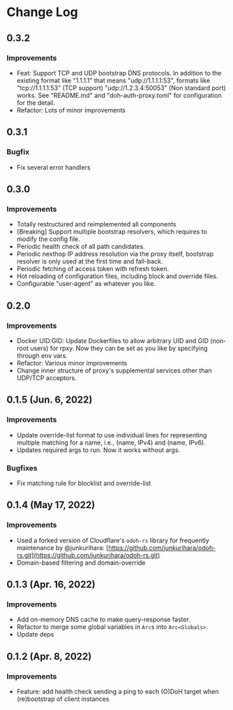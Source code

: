 # Change Log
<!--
## 1.x.x (unreleased)

### Improvements

-

### Bugfixes

-

You should also include the user name that made the change.
-->

## 0.3.2

### Improvements

- Feat: Support TCP and UDP bootstrap DNS protocols. In addition to the existing format like "1.1.1.1" that means "udp://1.1.1.1:53", formats like "tcp://1.1.1.1:53" (TCP support) "udp://1.2.3.4:50053" (Non standard port) works. See "README.md" and "doh-auth-proxy.toml" for configuration for the detail.
- Refactor: Lots of minor improvements

## 0.3.1

### Bugfix

- Fix several error handlers

## 0.3.0

### Improvements

- Totally restructured and reimplemented all components
- [Breaking] Support multiple bootstrap resolvers, which requires to modify the config file.
- Periodic health check of all path candidates.
- Periodic nexthop IP address resolution via the proxy itself, bootstrap resolver is only used at the first time and fall-back.
- Periodic fetching of access token with refresh token.
- Hot reloading of configuration files, including block and override files.
- Configurable "user-agent" as whatever you like.

## 0.2.0

### Improvements

- Docker UID:GID: Update Dockerfiles to allow arbitrary UID and GID (non-root users) for rpxy. Now they can be set as you like by specifying through env vars.
- Refactor: Various minor improvements
- Change inner structure of proxy's supplemental services other than UDP/TCP acceptors.

## 0.1.5 (Jun. 6, 2022)

### Improvements

- Update override-list format to use individual lines for representing multiple matching for a name, i.e., (name, IPv4) and (name, IPv6).
- Updates required args to run. Now it works without args.

### Bugfixes

- Fix matching rule for blocklist and override-list

## 0.1.4 (May 17, 2022)
### Improvements

- Used a forked version of Cloudflare's `odoh-rs` library for frequently maintenance by @junkurihara: [https://github.com/junkurihara/odoh-rs.git](https://github.com/junkurihara/odoh-rs.git)
- Domain-based filtering and domain-override


## 0.1.3 (Apr. 16, 2022)

### Improvements

- Add on-memory DNS cache to make query-response faster.
- Refactor to merge some global variables in `Arc`s into `Arc<Globals>`.
- Update deps

## 0.1.2 (Apr. 8, 2022)

### Improvements

- Feature: add health check sending a ping to each (O)DoH target when (re)bootstrap of client instances
